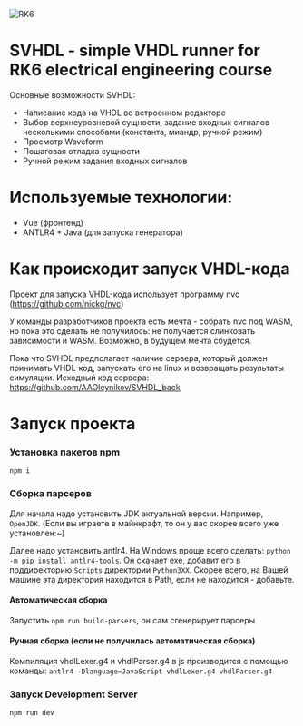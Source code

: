 ![RK6](https://github.com/AAOleynikov/MVHDL/assets/157613831/19e7d8c5-7ebb-46ea-9561-be825d3d8943)

# SVHDL - simple VHDL runner for RK6 electrical engineering course

Основные возможности SVHDL:

* Написание кода на VHDL во встроенном редакторе
* Выбор верхнеуровневой сущности, задание входных сигналов несколькими способами (константа, миандр, ручной режим)
* Просмотр Waveform
* Пошаговая отладка сущности
* Ручной режим задания входных сигналов

# Используемые технологии:

- Vue (фронтенд)
- ANTLR4 + Java (для запуска генератора)

# Как происходит запуск VHDL-кода

Проект для запуска VHDL-кода использует программу nvc (https://github.com/nickg/nvc)

У команды разработчиков проекта есть мечта - собрать nvc под WASM, но пока это сделать не получилось: не получается слинковать зависимости и WASM. Возможно, в будущем мечта сбудется.

Пока что SVHDL предполагает наличие сервера, который должен принимать VHDL-код, запускать его на linux и возвращать результаты симуляции. Исходный код сервера: https://github.com/AAOleynikov/SVHDL_back

# Запуск проекта

### Установка пакетов npm

`npm i`

### Сборка парсеров

Для начала надо установить JDK актуальной версии. Например, `OpenJDK`.
(Если вы играете в майнкрафт, то он у вас скорее всего уже установлен:~)

Далее надо установить antlr4. На Windows проще всего сделать:
`python -m pip install antlr4-tools`.
Он скачает exe, добавит его в поддиректорию `Scripts` директории `Python3XX`. Скорее всего, на Вашей машине эта директория находится в Path, если не находится - добавьте.

#### Автоматическая сборка

Запустить `npm run build-parsers`, он сам сгенерирует парсеры

#### Ручная сборка (если не получилась автоматическая сборка)

Компиляция vhdlLexer.g4 и vhdlParser.g4 в js производится с помощью команды:
`antlr4 -Dlanguage=JavaScript vhdlLexer.g4 vhdlParser.g4`

### Запуск Development Server

`npm run dev`
